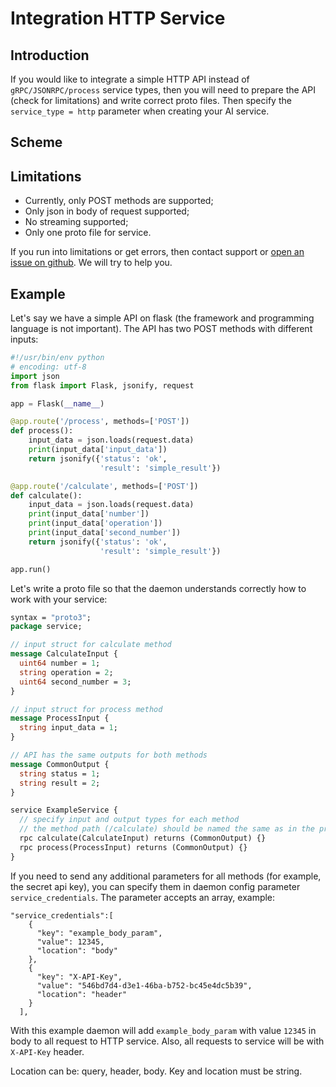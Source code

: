 # Integration HTTP Service


## Introduction

If you would like to integrate a simple HTTP API instead of `gRPC/JSONRPC/process` service types, 
then you will need to prepare the API (check for limitations) and write correct proto files. 
Then specify the `service_type = http` parameter when creating your AI service.

## Scheme

<ImageViewer src="/assets/images/products/AIMarketplace/Marketplace/daemon_http.webp" alt="The scheme of the daemon's work with http services"/>

## Limitations
* Currently, only POST methods are supported;
* Only json in body of request supported;
* No streaming supported;
* Only one proto file for service.

If you run into limitations or get errors, then contact support or [open an issue on github](https://github.com/singnet/snet-daemon/issues/new).
We will try to help you.

## Example

Let's say we have a simple API on flask (the framework and programming language is not important).
The API has two POST methods with different inputs:

```python
#!/usr/bin/env python
# encoding: utf-8
import json
from flask import Flask, jsonify, request

app = Flask(__name__)

@app.route('/process', methods=['POST'])
def process():
    input_data = json.loads(request.data)
    print(input_data['input_data'])
    return jsonify({'status': 'ok',
                    'result': 'simple_result'})

@app.route('/calculate', methods=['POST'])
def calculate():
    input_data = json.loads(request.data)
    print(input_data['number'])
    print(input_data['operation'])
    print(input_data['second_number'])
    return jsonify({'status': 'ok',
                    'result': 'simple_result'})

app.run()
```

Let's write a proto file so that the daemon understands
correctly how to work with your service:

```protobuf
syntax = "proto3";
package service;

// input struct for calculate method
message CalculateInput {
  uint64 number = 1;
  string operation = 2;
  uint64 second_number = 3;
}

// input struct for process method
message ProcessInput {
  string input_data = 1;
}

// API has the same outputs for both methods
message CommonOutput {
  string status = 1;
  string result = 2;
}

service ExampleService {
  // specify input and output types for each method
  // the method path (/calculate) should be named the same as in the proto file
  rpc calculate(CalculateInput) returns (CommonOutput) {}
  rpc process(ProcessInput) returns (CommonOutput) {}
}
```

If you need to send any additional parameters for all methods (for example, the secret api key),
you can specify them in daemon config parameter `service_credentials`.
The parameter accepts an array, example:

```
"service_credentials":[
    {
      "key": "example_body_param",
      "value": 12345,
      "location": "body"
    },
    {
      "key": "X-API-Key",
      "value": "546bd7d4-d3e1-46ba-b752-bc45e4dc5b39",
      "location": "header"
    }
  ],
```

With this example daemon will add `example_body_param` with value `12345` in body to all request to HTTP service. 
Also, all requests to service will be with `X-API-Key` header.

Location can be: query, header, body. Key and location must be string.